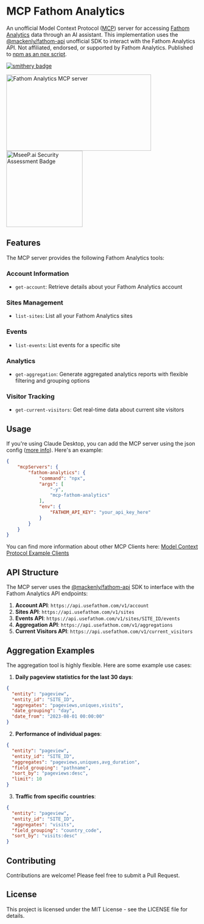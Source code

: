 # MCP Fathom Analytics

An unofficial Model Context Protocol ([MCP](https://modelcontextprotocol.io/introduction)) server for accessing [Fathom Analytics](https://usefathom.com/) data through an AI assistant. This implementation uses the [@mackenly/fathom-api](https://github.com/mackenly/fathom-api) unofficial SDK to interact with the Fathom Analytics API. Not affiliated, endorsed, or supported by Fathom Analytics. Published to [npm as an npx script](https://www.npmjs.com/package/mcp-fathom-analytics).

[![smithery badge](https://smithery.ai/badge/@mackenly/mcp-fathom-analytics)](https://smithery.ai/server/@mackenly/mcp-fathom-analytics)

<p float="left">
<a href="https://glama.ai/mcp/servers/56cxbakbc4" width="33%">
  <img width="380" height="200" src="https://glama.ai/mcp/servers/56cxbakbc4/badge" alt="Fathom Analytics MCP server" />
</a> 
<a href="https://mseep.ai/app/mackenly-mcp-fathom-analytics" width="33%">
  <img width="200" src="https://mseep.net/pr/mackenly-mcp-fathom-analytics-badge.png" alt="MseeP.ai Security Assessment Badge" />
</a>
</p>

## Features

The MCP server provides the following Fathom Analytics tools:

### Account Information
- `get-account`: Retrieve details about your Fathom Analytics account

### Sites Management
- `list-sites`: List all your Fathom Analytics sites

### Events
- `list-events`: List events for a specific site

### Analytics
- `get-aggregation`: Generate aggregated analytics reports with flexible filtering and grouping options

### Visitor Tracking
- `get-current-visitors`: Get real-time data about current site visitors

## Usage
If you're using Claude Desktop, you can add the MCP server using the json config ([more info](https://modelcontextprotocol.io/quickstart/user)). Here's an example:
```json
{
    "mcpServers": {
        "fathom-analytics": {
            "command": "npx",
            "args": [
                "-y",
                "mcp-fathom-analytics"
            ],
            "env": {
                "FATHOM_API_KEY": "your_api_key_here"
            }
        }
    }
}
```

You can find more information about other MCP Clients here: [Model Context Protocol Example Clients](https://modelcontextprotocol.io/clients)

## API Structure

The MCP server uses the [@mackenly/fathom-api](https://github.com/mackenly/fathom-api) SDK to interface with the Fathom Analytics API endpoints:

1. **Account API**: `https://api.usefathom.com/v1/account`
2. **Sites API**: `https://api.usefathom.com/v1/sites`
3. **Events API**: `https://api.usefathom.com/v1/sites/SITE_ID/events`
4. **Aggregation API**: `https://api.usefathom.com/v1/aggregations`
5. **Current Visitors API**: `https://api.usefathom.com/v1/current_visitors`

## Aggregation Examples

The aggregation tool is highly flexible. Here are some example use cases:

1. **Daily pageview statistics for the last 30 days**:
```json
{
  "entity": "pageview",
  "entity_id": "SITE_ID",
  "aggregates": "pageviews,uniques,visits",
  "date_grouping": "day",
  "date_from": "2023-08-01 00:00:00"
}
```

2. **Performance of individual pages**:
```json
{
  "entity": "pageview",
  "entity_id": "SITE_ID",
  "aggregates": "pageviews,uniques,avg_duration",
  "field_grouping": "pathname",
  "sort_by": "pageviews:desc",
  "limit": 10
}
```

3. **Traffic from specific countries**:
```json
{
  "entity": "pageview",
  "entity_id": "SITE_ID",
  "aggregates": "visits",
  "field_grouping": "country_code",
  "sort_by": "visits:desc"
}
```

## Contributing

Contributions are welcome! Please feel free to submit a Pull Request.

## License

This project is licensed under the MIT License - see the LICENSE file for details.
